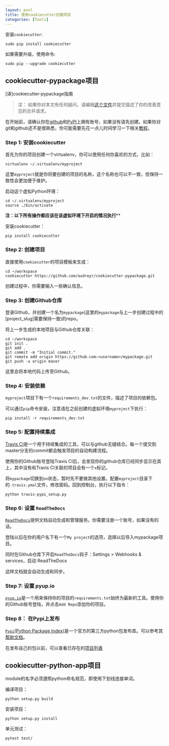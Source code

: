 ```yaml
---
layout: post
title: 使用cookiecutter创建项目
categories: [Tools]
---
```


安装`cookiecutter`:

	sudo pip install cookiecutter

如果需要升级，使用命令:

	sudo pip --upgrade cookiecutter

## cookiecutter-pypackage项目

[译]cookiecutter-pypackage指南

> 注：
> 如果你对本文有任何疑问，请编辑[这个文件](https://github.com/audreyr/cookiecutter-pypackage/blob/master/docs/tutorial.rst)并提交描述了你的改善意见的合并请求。

在开始前，请确认你在[github](https://github.com)和[PyPI](https://pypi.python.org/pypi)上拥有账号，如果没有请先创建。如果你对git和github还不是很熟悉，你可能需要先花一点儿时间学习一下相关[教程](https://help.github.com)。

### Step 1: 安装cookiecutter

首先为你的项目创建一个virtualenv，你可以使用任何你喜欢的方式，比如：

	virtualenv ~/.virtualenv/myproject

这里`myproject`就是你将要创建的项目的名称，这个名称也可以不一致，但保持一致性会更加便于维护。

启动这个虚拟Python环境：

	cd ~/.virtualenv/myproject
	source ./bin/activate

**注：以下所有操作都应该在该虚拟环境下开启的情况执行****

安装cookiecutter：

	pip install cookiecutter

### Step 2: 创建项目

直接使用`cookiecutter`的项目模板来生成：

	cd ~/workspace
	cookiecutter https://github.com/audreyr/cookiecutter-pypackage.git

创建过程中，你需要输入一些确认信息。

### Step 3: 创建Github仓库

登录Github，并创建一个名为`mypackage`(这里的`mypackage`与上一步创建过程中的[project_slug]需要保持一致)的repo。

将上一步生成的本地项目与Github仓库关联：

```
cd ~/workspace
git init .
git add .
git commit -m "Initial commit."
git remote add origin https://github.com:<username>/mypackage.git
git push -u origin maser
```

这里会将本地代码上传至Github。

### Step 4: 安装依赖

`myproject`项目下有一个`requirements_dev.txt`的文件，描述了项目的依赖包。

可以通过`pip`命令安装，注意请在之前创建的虚拟环境`myproject`下执行：

	pip install -r requirements_dev.txt

### Step 5: 配置持续集成

[Travis CI](https://travis-ci.org)是一个用于持续集成的工具，可以与github无缝结合。每一个提交到master分支的commit都会触发项目的自动构建流程。

使用你的Github账号登陆Travis CI后，会发现你的github仓库已经同步显示在其上，其中没有和Travis CI关联的项目会有一个`x`标记。

将`mypackage`切换到`on`状态，暂时先不要做其他设置。配置`myproject`目录下的`.travis.ymal`文件，修改密码。回到控制台，执行以下指令：

	python travis-pypi_setup.py

### Step 6: 设置 `ReadTheDocs`

[`ReadTheDocs`](https://readthedocs.org)提供文档自动生成和管理服务。你需要注册一个账号，如果没有的话。

登陆以后在你的用户名下有一个`My project`的选项，选择以后导入mypackage项目。

同时在Github仓库下开启`ReadTheDocs`钩子：Settings > Webhooks & services，启动 ReadTheDocs

这样文档就会自动生成和同步。

### Step 7: 设置 pyup.io

[`pyup.io`](pyup.io)是一个用来保持你的项目的`requirements.txt`始终为最新的工具。使用你的Github账号登陆，并点击`Add Repo`添加你的项目。

### Step 8： 在Pypi上发布

[`Pypi`(Python Package Index)](https://pypi.python.org/pypi)是一个官方的第三方python包发布库。可以参考其[帮助文档](http://peterdowns.com/posts/first-time-with-pypi.html)。

在发布自己的包以前，可以查看已存在的[项目列表](https://gist.github.com/audreyr/5990987)

## cookiecutter-python-app项目

module的名字必须遵照python命名规范，即使用下划线连接单词。

编译项目：

	python setup.py build

安装项目：

	python setup.py install

单元测试：

	pytest test/